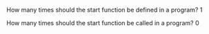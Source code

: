 How many times should the start function be defined in a program?
1

How many times should the start function be called in a program?
0